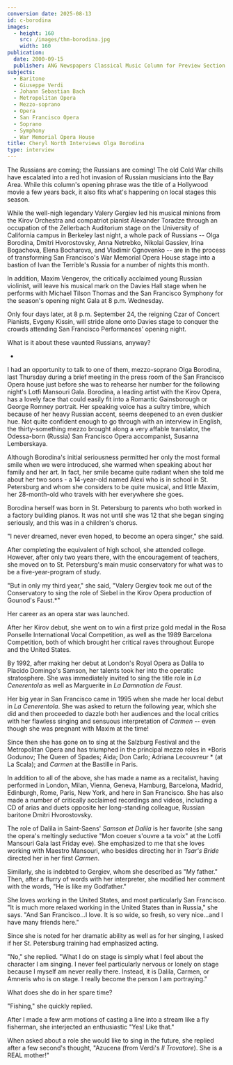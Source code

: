 ```yaml
---
conversion date: 2025-08-13
id: c-borodina
images:
  - height: 160
    src: /images/thm-borodina.jpg
    width: 160
publication:
  date: 2000-09-15
  publisher: ANG Newspapers Classical Music Column for Preview Section
subjects:
  - Baritone
  - Giuseppe Verdi
  - Johann Sebastian Bach
  - Metropolitan Opera
  - Mezzo-soprano
  - Opera
  - San Francisco Opera
  - Soprano
  - Symphony
  - War Memorial Opera House
title: Cheryl North Interviews Olga Borodina
type: interview
---
```



The Russians are coming; the Russians are coming! The old Cold War chills have escalated into a red hot invasion of Russian musicians into the Bay Area. While this column's opening phrase was the title of a Hollywood movie a few years back, it also fits what's happening on local stages this season.

While the well-nigh legendary Valery Gergiev led his musical minions from the Kirov Orchestra and compatriot pianist Alexander Toradze through an occupation of the Zellerbach Auditorium stage on the University of California campus in Berkeley last night, a whole pack of Russians -- Olga Borodina, Dmitri Hvorostovsky, Anna Netrebko, Nikolai Gassiev, Irina Bogachova, Elena Bocharova, and Vladimir Ognovenko -- are in the process of transforming San Francisco's War Memorial Opera House stage into a bastion of Ivan the Terrible's Russia for a number of nights this month.

In addition, Maxim Vengerov, the critically acclaimed young Russian violinist, will leave his musical mark on the Davies Hall stage when he performs with Michael Tilson Thomas and the San Francisco Symphony for the season's opening night Gala at 8 p.m. Wednesday.

Only four days later, at 8 p.m. September 24, the reigning Czar of Concert Pianists, Evgeny Kissin, will stride alone onto Davies stage to conquer the crowds attending San Francisco Performances' opening night.

What is it about these vaunted Russians, anyway?

*

I had an opportunity to talk to one of them, mezzo-soprano Olga Borodina, last Thursday during a brief meeting in the press room of the San Francisco Opera house just before she was to rehearse her number for the following night's Lotfi Mansouri Gala. Borodina, a leading artist with the Kirov Opera, has a lovely face that could easily fit into a Romantic Gainsborough or George Romney portrait. Her speaking voice has a sultry timbre, which because of her heavy Russian accent, seems deepened to an even duskier hue. Not quite confident enough to go through with an interview in English, the thirty-something mezzo brought along a very affable translator, the Odessa-born (Russia) San Francisco Opera accompanist, Susanna Lemberskaya.

Although Borodina's initial seriousness permitted her only the most formal smile when we were introduced, she warmed when speaking about her family and her art. In fact, her smile became quite radiant when she told me about her two sons - a 14-year-old named Alexi who is in school in St. Petersburg and whom she considers to be quite musical, and little Maxim, her 28-month-old who travels with her everywhere she goes.

Borodina herself was born in St. Petersburg to parents who both worked in a factory building pianos. It was not until she was 12 that she began singing seriously, and this was in a children's chorus.

"I never dreamed, never even hoped, to become an opera singer," she said.

After completing the equivalent of high school, she attended college. However, after only two years there, with the encouragement of teachers, she moved on to St. Petersburg's main music conservatory for what was to be a five-year-program of study.

"But in only my third year," she said, "Valery Gergiev took me out of the Conservatory to sing the role of Siebel in the Kirov Opera production of Gounod's Faust.*"

Her career as an opera star was launched.

After her Kirov debut, she went on to win a first prize gold medal in the Rosa Ponselle International Vocal Competition, as well as the 1989 Barcelona Competition, both of which brought her critical raves throughout Europe and the United States.

By 1992, after making her debut at London's Royal Opera as Dalila to Placido Domingo's Samson, her talents took her into the operatic stratosphere. She was immediately invited to sing the title role in *La Cenerentola* as well as Marguerite in *La Damnation de Faust.*

Her big year in San Francisco came in 1995 when she made her local debut in *La Cenerentola*. She was asked to return the following year, which she did and then proceeded to dazzle both her audiences and the local critics with her flawless singing and sensuous interpretation of *Carmen* -- even though she was pregnant with Maxim at the time!

Since then she has gone on to sing at the Salzburg Festival and the Metropolitan Opera and has triumphed in the principal mezzo roles in *Boris Godunov; The Queen of Spades; Aida; Don Carlo; Adriana Lecouvreur * (at La Scala); and *Carmen* at the Bastille in Paris.

In addition to all of the above, she has made a name as a recitalist, having performed in London, Milan, Vienna, Geneva, Hamburg, Barcelona, Madrid, Edinburgh, Rome, Paris, New York, and here in San Francisco. She has also made a number of critically acclaimed recordings and videos, including a CD of arias and duets opposite her long-standing colleague, Russian baritone Dmitri Hvorostovsky.

The role of Dalila in Saint-Saens' *Samson et Dalila* is her favorite (she sang the opera's meltingly seductive "Mon coeuer s'ouvre a ta voix" at the Lotfi Mansouri Gala last Friday eve). She emphasized to me that she loves working with Maestro Mansouri, who besides directing her in *Tsar's Bride* directed her in her first *Carmen*.

Similarly, she is indebted to Gergiev, whom she described as "My father." Then, after a flurry of words with her interpreter, she modified her comment with the words, "He is like my Godfather."

She loves working in the United States, and most particularly San Francisco. "It is much more relaxed working in the United States than in Russia," she says. "And San Francisco...I love. It is so wide, so fresh, so very nice...and I have many friends here."

Since she is noted for her dramatic ability as well as for her singing, I asked if her St. Petersburg training had emphasized acting.

"No," she replied. "What I do on stage is simply what I feel about the character I am singing. I never feel particularly nervous or lonely on stage because I myself am never really there. Instead, it is Dalila, Carmen, or Amneris who is on stage. I really become the person I am portraying."

What does she do in her spare time?

"Fishing," she quickly replied.

After I made a few arm motions of casting a line into a stream like a fly fisherman, she interjected an enthusiastic "Yes! Like that."

When asked about a role she would like to sing in the future, she replied after a few second's thought, "Azucena (from Verdi's *Il Trovatore*). She is a REAL mother!"


